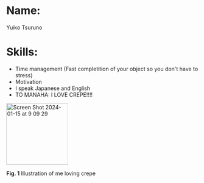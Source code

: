 # Name:
Yuiko Tsuruno

# Skills:
* Time management (Fast completition of your object so you don't have to stress)
* Motivation
* I speak Japanese and English
* TO MANAHA: I LOVE CREPE!!!!

<img width="162" alt="Screen Shot 2024-01-15 at 9 09 29" src="https://github.com/Yuiko-tsr/unit-3/assets/134657923/4a74b6df-7e8e-4951-ba44-3f304db2d293">

**Fig. 1** Illustration of me loving crepe 
